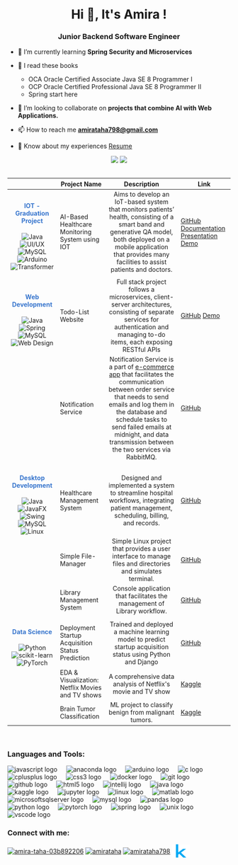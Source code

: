 <h1 align="center">Hi 👋, It's Amira !</h1>
<h3 align="center">Junior Backend Software Engineer</h3>

- 🌱 I’m currently learning **Spring Security and Microservices**

- 📙 I read these books
  - OCA Oracle Certified Associate Java SE 8 Programmer I
  - OCP Oracle Certified Professional Java SE 8 Programmer II
  - Spring start here
  
- 👯 I’m looking to collaborate on **projects that combine AI with Web Applications.**

- 📫 How to reach me **amirataha798@gmail.com**

- 📄 Know about my experiences [Resume](https://drive.google.com/file/d/1CkEGBiqt52sn0_tdx8IZHqZJbuy484I-/view?usp=sharing)


<div align="center">
  <img height="180em" src="https://github-readme-streak-stats.herokuapp.com/?user=amira921&theme="  />
  <img  src="http://github-profile-summary-cards.vercel.app/api/cards/most-commit-language?username=amira921&theme=2077" height="180em" />
</div>

<br>

|          | Project Name      | Description                                   | Link                        |
|-------------------|-------------------|-----------------------------------------------|-----------------------------|
| <div align="center" ><h4 style="color:#3775CD;"> IOT - Graduation Project </h4> ![Java](https://img.shields.io/badge/Java-blue?style=flat) ![UI/UX](https://img.shields.io/badge/Transformer-green?style=flat)![MySQL](https://img.shields.io/badge/UI/UX-red?style=flat) ![Arduino](https://img.shields.io/badge/Arduino-blue?style=flat) ![Transformer](https://img.shields.io/badge/Transformer-green?style=flat) </div>| AI-Based Healthcare Monitoring System using IOT | <div align="center" >Aims to develop an IoT-based system that monitors patients’ health, consisting of a smart band and generative QA model, both deployed on a mobile application that provides many facilities to assist patients and doctors. </div> | [GitHub](https://github.com/amira921/AI-Based-Healthcare-Monitoring-System-using-IOT) [Documentation](https://drive.google.com/file/d/1_en20Lp6aphtVldMiW9o-7Rh20kWutm4/view)   [Presentation](https://drive.google.com/file/d/1-1uUJztkS1MByLmVOTPBVUd_p0-iBfnY/view)   [Demo](https://drive.google.com/file/d/1GRfaLCeAsJMBQkwHePhZAvHr6Ljq1OeW/view)|
|       |     |   |        | 
| <div align="center" ><h4 style="color:#3775CD;">Web Development</h4> ![Java](https://img.shields.io/badge/Java-blue?style=flat) ![Spring](https://img.shields.io/badge/Spring-green?style=flat) ![MySQL](https://img.shields.io/badge/MySQL-white?style=flat)  ![Web Design](https://img.shields.io/badge/HTML/CSS/Js-E34F26?style=flat) </div>| Todo-List Website     | <div align="center" >Full stack project follows a microservices, client-server architectures, consisting of separate services for authentication and managing to-do items, each exposing RESTful APIs </div> | [GitHub](https://github.com/amira921/Todo-List-Microservices) [Demo](https://drive.google.com/file/d/1oQOSAmZKEzCw7c-x5yrKS_8traggIklm/view) |
|  | Notification Service     | <div  align="center">Notification Service is a part of [e-commerce app](https://github.com/amira921/e-commerce-website) that facilitates the communication between order service that needs to send emails and log them in the database and schedule tasks to send failed emails at midnight, and data transmission between the two services via RabbitMQ. </div>  | [GitHub](https://github.com/amira921/E-commerce-Notification-Service) |
|       |     |   |        | 
| <div align="center"><h4 style="color:#3775CD;">Desktop Development</h4> ![Java](https://img.shields.io/badge/Java-blue?style=flat) ![JavaFX](https://img.shields.io/badge/JavaFX-yellow?style=flat)  ![Swing](https://img.shields.io/badge/Swing-green?style=flat) ![MySQL](https://img.shields.io/badge/MySQL-white?style=flat) ![Linux](https://img.shields.io/badge/Linux-red?style=flat)</div>| Healthcare Management System     | <div align="center">Designed and implemented a system to streamline hospital workflows, integrating patient management, scheduling, billing, and records. </div> | [GitHub](https://github.com/amira921/Simple-File-Manager) |
| | Simple File-Manager     | <div align="center"> Simple Linux project that provides a user interface to manage files and directories and simulates terminal.</div>  | [GitHub](https://github.com/amira921/Library-Management-System) |
| | Library Management System     | <div align="center"> Console application that facilitates the management of Library workflow.</div>  | [GitHub](https://github.com/amira921/Library-Management-System) |
|       |     |   |       | 
| <div align="center"><h4 style="color:#3775CD;">Data Science</h4> ![Python](https://img.shields.io/badge/Python-3776AB?style=flat) ![scikit-learn](https://img.shields.io/badge/scikit--learn-F7931E?style=flat) ![PyTorch](https://img.shields.io/badge/PyTorch-FF6F00?style=flat) </div>| Deployment Startup Acquisition Status Prediction     | <div align="center">Trained and deployed a machine learning model to predict startup acquisition status using Python and Django </div>| [GitHub](https://github.com/amira921/Deployment-Startup-Acquisition-Status-Prediction) |
|  | EDA & Visualization: Netflix Movies and TV shows     | <div align="center">A comprehensive data analysis of Netflix's movie and TV show </div>   | [Kaggle](https://www.kaggle.com/code/amirataha/eda-visualization) |
|  | Brain Tumor Classification     |  <div align="center">ML project to classify benign from malignant tumors.</div>  | [Kaggle](https://www.kaggle.com/code/amirataha/brain-tumor-classification) |


 <br>
<h3 align="left">Languages and Tools:</h3>
<div align="left">
  <img src="https://cdn.jsdelivr.net/gh/devicons/devicon/icons/javascript/javascript-original.svg" height="40" alt="javascript logo"  />
  <img width="12" />
  <img src="https://cdn.jsdelivr.net/gh/devicons/devicon/icons/anaconda/anaconda-original.svg" height="40" alt="anaconda logo"  />
  <img width="12" />
  <img src="https://cdn.jsdelivr.net/gh/devicons/devicon/icons/arduino/arduino-original.svg" height="40" alt="arduino logo"  />
  <img width="12" />
  <img src="https://cdn.jsdelivr.net/gh/devicons/devicon/icons/c/c-original.svg" height="40" alt="c logo"  />
  <img width="12" />
  <img src="https://cdn.jsdelivr.net/gh/devicons/devicon/icons/cplusplus/cplusplus-original.svg" height="40" alt="cplusplus logo"  />
  <img width="12" />
  <img src="https://cdn.jsdelivr.net/gh/devicons/devicon/icons/css3/css3-original.svg" height="40" alt="css3 logo"  />
  <img width="12" />
  <img src="https://cdn.jsdelivr.net/gh/devicons/devicon/icons/docker/docker-original.svg" height="40" alt="docker logo"  />
  <img width="12" />
  <img src="https://cdn.jsdelivr.net/gh/devicons/devicon/icons/git/git-original.svg" height="40" alt="git logo"  />
  <img width="12" />
  <img src="https://cdn.jsdelivr.net/gh/devicons/devicon/icons/github/github-original.svg" height="40" alt="github logo"  />
  <img width="12" />
  <img src="https://cdn.jsdelivr.net/gh/devicons/devicon/icons/html5/html5-original.svg" height="40" alt="html5 logo"  />
  <img width="12" />
  <img src="https://cdn.jsdelivr.net/gh/devicons/devicon/icons/intellij/intellij-original.svg" height="40" alt="intellij logo"  />
  <img width="12" />
  <img src="https://cdn.jsdelivr.net/gh/devicons/devicon/icons/java/java-original.svg" height="40" alt="java logo"  />
  <img width="12" />
  <img src="https://cdn.jsdelivr.net/gh/devicons/devicon/icons/kaggle/kaggle-original.svg" height="40" alt="kaggle logo"  />
  <img width="12" />
  <img src="https://cdn.jsdelivr.net/gh/devicons/devicon/icons/jupyter/jupyter-original.svg" height="40" alt="jupyter logo"  />
  <img width="12" />
  <img src="https://cdn.jsdelivr.net/gh/devicons/devicon/icons/linux/linux-original.svg" height="40" alt="linux logo"  />
  <img width="12" />
  <img src="https://cdn.jsdelivr.net/gh/devicons/devicon/icons/matlab/matlab-original.svg" height="40" alt="matlab logo"  />
  <img width="12" />
  <img src="https://cdn.jsdelivr.net/gh/devicons/devicon/icons/microsoftsqlserver/microsoftsqlserver-plain.svg" height="40" alt="microsoftsqlserver logo"  />
  <img width="12" />
  <img src="https://cdn.jsdelivr.net/gh/devicons/devicon/icons/mysql/mysql-original.svg" height="40" alt="mysql logo"  />
  <img width="12" />
  <img src="https://cdn.jsdelivr.net/gh/devicons/devicon/icons/pandas/pandas-original.svg" height="40" alt="pandas logo"  />
  <img width="12" />
  <img src="https://cdn.jsdelivr.net/gh/devicons/devicon/icons/python/python-original.svg" height="40" alt="python logo"  />
  <img width="12" />
  <img src="https://cdn.jsdelivr.net/gh/devicons/devicon/icons/pytorch/pytorch-original.svg" height="40" alt="pytorch logo"  />
  <img width="12" />
  <img src="https://cdn.jsdelivr.net/gh/devicons/devicon/icons/spring/spring-original.svg" height="40" alt="spring logo"  />
  <img width="12" />
  <img src="https://cdn.jsdelivr.net/gh/devicons/devicon/icons/unix/unix-original.svg" height="40" alt="unix logo"  />
  <img width="12" />
  <img src="https://cdn.jsdelivr.net/gh/devicons/devicon/icons/vscode/vscode-original.svg" height="40" alt="vscode logo"  />
</div>


<h3 align="left">Connect with me:</h3>
<p align="left">

 <a href="https://linkedin.com/in/amirataha2045" target="blank"><img align="center" src="https://raw.githubusercontent.com/rahuldkjain/github-profile-readme-generator/master/src/images/icons/Social/linked-in-alt.svg" alt="amira-taha-03b892206" height="30" width="40" /></a>
 <a href="https://www.leetcode.com/amirataha" target="blank"><img align="center" src="https://raw.githubusercontent.com/rahuldkjain/github-profile-readme-generator/master/src/images/icons/Social/leet-code.svg" alt="amirataha" height="30" width="40" /></a>
 <a href="https://www.hackerrank.com/amirataha798" target="blank"><img align="center" src="https://raw.githubusercontent.com/rahuldkjain/github-profile-readme-generator/master/src/images/icons/Social/hackerrank.svg" alt="amirataha798" height="30" width="40" /></a>
<a href="https://kaggle.com/amirataha" target="blank"><img align="center" src="https://raw.githubusercontent.com/teamedwardforever/Readme-Generator/71f25dd8b98329b168142a6b782a107b75eab178/svg/Social/kaggle.svg" alt="amirataha" height="30" width="40" /></a></p>
